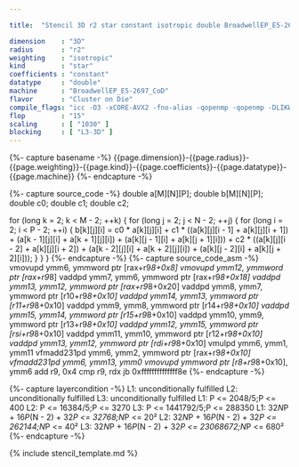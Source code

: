 ```yaml
---

title:  "Stencil 3D r2 star constant isotropic double BroadwellEP_E5-2697_CoD"

dimension    : "3D"
radius       : "r2"
weighting    : "isotropic"
kind         : "star"
coefficients : "constant"
datatype     : "double"
machine      : "BroadwellEP_E5-2697_CoD"
flavor       : "Cluster on Die"
compile_flags: "icc -O3 -xCORE-AVX2 -fno-alias -qopenmp -qopenmp -DLIKWID_PERFMON -Ilikwid-4.3.3/include -Llikwid-4.3.3/lib -Iheaders/dummy.c stencil_compilable.c -o stencil -llikwid"
flop         : "15"
scaling      : [ "1030" ]
blocking     : [ "L3-3D" ]
---
```


{%- capture basename -%}
{{page.dimension}}-{{page.radius}}-{{page.weighting}}-{{page.kind}}-{{page.coefficients}}-{{page.datatype}}-{{page.machine}}
{%- endcapture -%}

{%- capture source_code -%}
double a[M][N][P];
double b[M][N][P];
double c0;
double c1;
double c2;

for (long k = 2; k < M - 2; ++k) {
  for (long j = 2; j < N - 2; ++j) {
    for (long i = 2; i < P - 2; ++i) {
      b[k][j][i] = c0 * a[k][j][i] +
                   c1 * ((a[k][j][i - 1] + a[k][j][i + 1]) +
                         (a[k - 1][j][i] + a[k + 1][j][i]) +
                         (a[k][j - 1][i] + a[k][j + 1][i])) +
                   c2 * ((a[k][j][i - 2] + a[k][j][i + 2]) +
                         (a[k - 2][j][i] + a[k + 2][j][i]) +
                         (a[k][j - 2][i] + a[k][j + 2][i]));
    }
  }
}
{%- endcapture -%}
{%- capture source_code_asm -%}
vmovupd ymm6, ymmword ptr [rax+r9*8+0x8]
vmovupd ymm12, ymmword ptr [rax+r9*8]
vaddpd ymm7, ymm6, ymmword ptr [rax+r9*8+0x18]
vaddpd ymm13, ymm12, ymmword ptr [rax+r9*8+0x20]
vaddpd ymm8, ymm7, ymmword ptr [r10+r9*8+0x10]
vaddpd ymm14, ymm13, ymmword ptr [r11+r9*8+0x10]
vaddpd ymm9, ymm8, ymmword ptr [r14+r9*8+0x10]
vaddpd ymm15, ymm14, ymmword ptr [r15+r9*8+0x10]
vaddpd ymm10, ymm9, ymmword ptr [r13+r9*8+0x10]
vaddpd ymm12, ymm15, ymmword ptr [rsi+r9*8+0x10]
vaddpd ymm11, ymm10, ymmword ptr [r12+r9*8+0x10]
vaddpd ymm13, ymm12, ymmword ptr [rdi+r9*8+0x10]
vmulpd ymm6, ymm1, ymm11
vfmadd231pd ymm6, ymm2, ymmword ptr [rax+r9*8+0x10]
vfmadd231pd ymm6, ymm13, ymm0
vmovupd ymmword ptr [r8+r9*8+0x10], ymm6
add r9, 0x4
cmp r9, rdx
jb 0xffffffffffffff8e
{%- endcapture -%}

{%- capture layercondition -%}
L1: unconditionally fulfilled
L2: unconditionally fulfilled
L3: unconditionally fulfilled
L1: P <= 2048/5;P <= 400
L2: P <= 16384/5;P <= 3270
L3: P <= 1441792/5;P <= 288350
L1: 32*N*P + 16*P*(N - 2) + 32*P <= 32768;N*P <= 20²
L2: 32*N*P + 16*P*(N - 2) + 32*P <= 262144;N*P <= 40²
L3: 32*N*P + 16*P*(N - 2) + 32*P <= 23068672;N*P <= 680²
{%- endcapture -%}

{% include stencil_template.md %}

